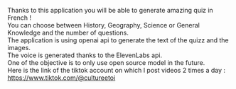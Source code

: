 Thanks to this application you will be able to generate amazing quiz in French !  
You can choose between History, Geography, Science or General Knowledge and the number of questions.  
The application is using openai api to generate the text of the quizz and the images.  
The voice is generated thanks to the ElevenLabs api.  
One of the objective is to only use open source model in the future.  
Here is the link of the tiktok account on which I post videos 2 times a day : https://www.tiktok.com/@cultureetoi  
